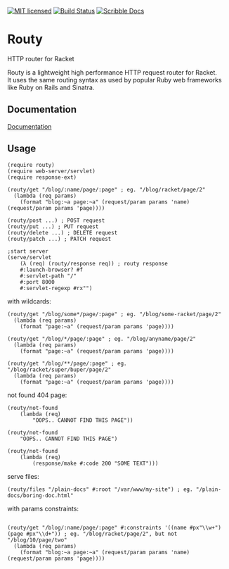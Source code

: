 [![MIT licensed](https://img.shields.io/badge/license-MIT-blue.svg)](LICENSE.md)
[![Build Status](https://travis-ci.com/Junker/routy.svg?branch=master)](https://travis-ci.com/Junker/routy)
[![Scribble Docs](https://img.shields.io/badge/Docs-Scribble-blue.svg)](https://pkg-build.racket-lang.org/doc/routy@routy/index.html)

# Routy
HTTP router for Racket 

Routy is a lightweight high performance HTTP request router for Racket.  
It uses the same routing syntax as used by popular Ruby web frameworks like Ruby on Rails and Sinatra.

## Documentation
[Documentation](https://pkg-build.racket-lang.org/doc/routy@routy/index.html)

## Usage
```racket
(require routy)
(require web-server/servlet)
(require response-ext)

(routy/get "/blog/:name/page/:page" ; eg. "/blog/racket/page/2"
  (lambda (req params)
    (format "blog:~a page:~a" (request/param params 'name) (request/param params 'page))))

(routy/post ...) ; POST request
(routy/put ...) ; PUT request
(routy/delete ...) ; DELETE request
(routy/patch ...) ; PATCH request

;start server
(serve/servlet
    (λ (req) (routy/response req)) ; routy response
    #:launch-browser? #f
    #:servlet-path "/"
    #:port 8000
    #:servlet-regexp #rx"")

```

with wildcards:
```racket
(routy/get "/blog/some*/page/:page" ; eg. "/blog/some-racket/page/2"
  (lambda (req params) 
    (format "page:~a" (request/param params 'page))))

(routy/get "/blog/*/page/:page" ; eg. "/blog/anyname/page/2" 
  (lambda (req params) 
    (format "page:~a" (request/param params 'page))))

(routy/get "/blog/**/page/:page" ; eg. "/blog/racket/super/buper/page/2"
  (lambda (req params) 
    (format "page:~a" (request/param params 'page))))
```

not found 404 page:
```racket
(routy/not-found 
	(lambda (req) 
		"OOPS.. CANNOT FIND THIS PAGE"))

(routy/not-found 
	"OOPS.. CANNOT FIND THIS PAGE")

(routy/not-found 
	(lambda (req)
		(response/make #:code 200 "SOME TEXT")))
```

serve files:
```racket
(routy/files "/plain-docs" #:root "/var/www/my-site") ; eg. "/plain-docs/boring-doc.html"
```

with params constraints:
```racket

(routy/get "/blog/:name/page/:page" #:constraints '((name #px"\\w+") (page #px"\\d+")) ; eg. "/blog/racket/page/2", but not "/blog/10/page/two"
  (lambda (req params) 
    (format "blog:~a page:~a" (request/param params 'name) (request/param params 'page))))
```

